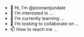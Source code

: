 - 👋 Hi, I’m @poonamjundale
- 👀 I’m interested in ...
- 🌱 I’m currently learning ...
- 💞️ I’m looking to collaborate on ...
- 📫 How to reach me ...

<!---
poonamjundale/poonamjundale is a ✨ special ✨ repository because its `README.md` (this file) appears on your GitHub profile.
You can click the Preview link to take a look at your changes.
--->
